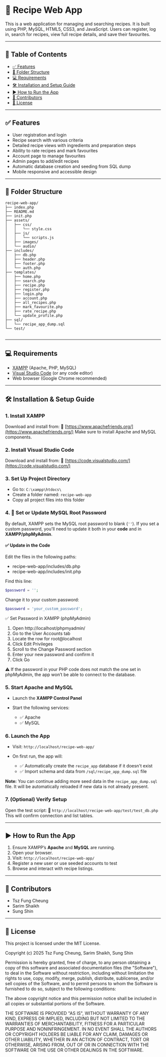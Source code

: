 ﻿# 🍲 Recipe Web App

This is a web application for managing and searching recipes. It is built using PHP, MySQL, HTML5, CSS3, and JavaScript. Users can register, log in, search for recipes, view full recipe details, and save their favourites.

---

## 📁 Table of Contents

* [✅ Features](#features)
* [📁 Folder Structure](#folder-structure)
* [💻 Requirements](#requirements)
* [🛠️ Installation and Setup Guide](#installation-and-setup-guide)
* [▶️ How to Run the App](#how-to-run-the-app)
* [👥 Contributors](#contributors)
* [📜 License](#license)

---
<a id="features"></a>
## ✅ Features

* User registration and login
* Recipe search with various criteria
* Detailed recipe views with ingredients and preparation steps
* Ability to rate recipes and mark favourites
* Account page to manage favourites
* Admin pages to add/edit recipes
* Automatic database creation and seeding from SQL dump
* Mobile responsive and accessible design

---
<a id="folder-structure"></a>
## 📁 Folder Structure

```
recipe-web-app/
├── index.php
├── README.md
├── init.php
├── assets/
│   ├── css/
│   │   └── style.css
│   ├── js/
│   │   └── scripts.js
│   ├── images/
│   └── audio/
├── includes/
│   ├── db.php
│   ├── header.php
│   ├── footer.php
│   └── auth.php
├── templates/
│   ├── home.php
│   ├── search.php
│   ├── recipe.php
│   ├── register.php
│   ├── login.php
│   ├── account.php
│   ├── all_recipes.php
│   ├── mark_favourite.php
│   ├── rate_recipe.php
│   └── update_profile.php
├── sql/
│   └── recipe_app_dump.sql
└── test/
    
```

---
<a id="requirements"></a>
## 💻 Requirements

* [XAMPP](https://www.apachefriends.org/index.html) (Apache, PHP, MySQL)
* [Visual Studio Code](https://code.visualstudio.com/) (or any code editor)
* Web browser (Google Chrome recommended)

---
<a id="installation-and-setup-guide"></a>
## 🛠️ Installation & Setup Guide

### 1. Install XAMPP

Download and install from:
🔗 [https://www.apachefriends.org/](https://www.apachefriends.org/)
Make sure to install Apache and MySQL components.

### 2. Install Visual Studio Code

Download and install from:
🔗 [https://code.visualstudio.com/](https://code.visualstudio.com/)

### 3. Set Up Project Directory

* Go to: `C:\xampp\htdocs\`
* Create a folder named: `recipe-web-app`
* Copy all project files into this folder

### 4. 🔐 Set or Update MySQL Root Password

By default, XAMPP sets the MySQL root password to blank (`''`). If you set a custom password, you'll need to update it both in your **code** and in **XAMPP/phpMyAdmin**.

#### ✅ Update in the Code

Edit the files in the following paths: 
* recipe-web-app/includes/db.php
* recipe-web-app/includes/init.php

Find this line:
```php
$password = '';
```
Change it to your custom password:
```php
$password = 'your_custom_password';
```

✅ Set Password in XAMPP (phpMyAdmin)
1. Open http://localhost/phpmyadmin/
2. Go to the User Accounts tab
3. Locate the row for root@localhost
4. Click Edit Privileges
5. Scroll to the Change Password section
6. Enter your new password and confirm it
7. Click Go

⚠️ If the password in your PHP code does not match the one set in phpMyAdmin, the app won’t be able to connect to the database.

### 5. Start Apache and MySQL

* Launch the **XAMPP Control Panel**
* Start the following services:

  * ✅ Apache
  * ✅ MySQL

### 6. Launch the App

* Visit: `http://localhost/recipe-web-app/`
* On first run, the app will:

  * ✅ Automatically create the `recipe_app` database if it doesn't exist
  * ✅ Import schema and data from `/sql/recipe_app_dump.sql` file

**Note:** You can continue adding more seed data in the `recipe_app_dump.sql` file. It will be automatically reloaded if new data is not already present.

### 7. (Optional) Verify Setup

Open the test script:
🔗 `http://localhost/recipe-web-app/test/test_db.php`
This will confirm connection and list tables.

---
<a id="how-to-run-the-app"></a>
## ▶️ How to Run the App

1. Ensure XAMPP’s **Apache** and **MySQL** are running.
2. Open your browser.
3. Visit: `http://localhost/recipe-web-app/`
4. Register a new user or use seeded accounts to test
5. Browse and interact with recipe listings.

---
<a id="contributors"></a>
## 👥 Contributors

* Tsz Fung Cheung
* Sarim Shaikh
* Sung Shin

---
<a id="license"></a>
## 📜 License

This project is licensed under the MIT License.

Copyright (c) 2025 Tsz Fung Cheung, Sarim Shaikh, Sung Shin

Permission is hereby granted, free of charge, to any person obtaining a copy of this software and associated documentation files (the "Software"), to deal in the Software without restriction, including without limitation the rights to use, copy, modify, merge, publish, distribute, sublicense, and/or sell copies of the Software, and to permit persons to whom the Software is furnished to do so, subject to the following conditions:

The above copyright notice and this permission notice shall be included in all copies or substantial portions of the Software.

THE SOFTWARE IS PROVIDED "AS IS", WITHOUT WARRANTY OF ANY KIND, EXPRESS OR IMPLIED, INCLUDING BUT NOT LIMITED TO THE WARRANTIES OF MERCHANTABILITY, FITNESS FOR A PARTICULAR PURPOSE AND NONINFRINGEMENT. IN NO EVENT SHALL THE AUTHORS OR COPYRIGHT HOLDERS BE LIABLE FOR ANY CLAIM, DAMAGES OR OTHER LIABILITY, WHETHER IN AN ACTION OF CONTRACT, TORT OR OTHERWISE, ARISING FROM, OUT OF OR IN CONNECTION WITH THE SOFTWARE OR THE USE OR OTHER DEALINGS IN THE SOFTWARE.
